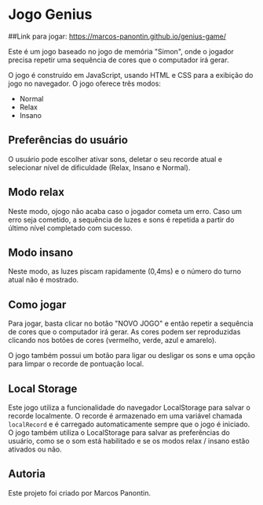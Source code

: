# Jogo Genius

##Link para jogar: https://marcos-panontin.github.io/genius-game/

Este é um jogo baseado no jogo de memória "Simon", onde o jogador precisa repetir uma sequência de cores que o computador irá gerar. 

O jogo é construído em JavaScript, usando HTML e CSS para a exibição do jogo no navegador. O jogo oferece três modos: 

- Normal
- Relax
- Insano

## Preferências do usuário

O usuário pode escolher ativar sons, deletar o seu recorde atual e selecionar nível de dificuldade (Relax, Insano e Normal).


## Modo relax

Neste modo, ojogo não acaba caso o jogador cometa um erro. Caso um erro seja cometido, a sequência de luzes e sons é repetida a partir do último nível completado com sucesso.

## Modo insano

Neste modo, as luzes piscam rapidamente (0,4ms) e o número do turno atual não é mostrado.

## Como jogar

Para jogar, basta clicar no botão "NOVO JOGO" e então repetir a sequência de cores que o computador irá gerar. As cores podem ser reproduzidas clicando nos botões de cores (vermelho, verde, azul e amarelo).

O jogo também possui um botão para ligar ou desligar os sons e uma opção para limpar o recorde de pontuação local. 

## Local Storage

Este jogo utiliza a funcionalidade do navegador LocalStorage para salvar o recorde localmente. O recorde é armazenado em uma variável chamada `localRecord` e é carregado automaticamente sempre que o jogo é iniciado. O jogo também utiliza o LocalStorage para salvar as preferências do usuário, como se o som está habilitado e se os modos relax / insano estão ativados ou não.


## Autoria

Este projeto foi criado por Marcos Panontin.